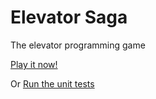 Elevator Saga
===================
The elevator programming game

[Play it now!](http://2xh.github.io/elevatorsaga/)

Or [Run the unit tests](http://2xh.github.io/elevatorsaga/SpecRunner.html)
